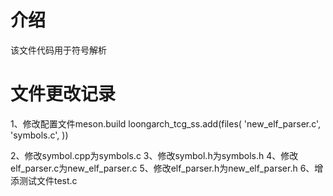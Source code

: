 # 介绍
该文件代码用于符号解析
# 文件更改记录
1、修改配置文件meson.build
loongarch_tcg_ss.add(files(
  'new_elf_parser.c',
  'symbols.c',
))

2、修改symbol.cpp为symbols.c
3、修改symbol.h为symbols.h
4、修改elf_parser.c为new_elf_parser.c
5、修改elf_parser.h为new_elf_parser.h
6、增添测试文件test.c